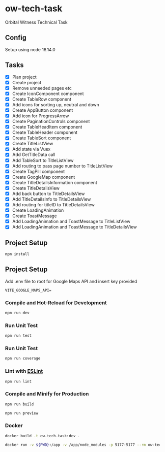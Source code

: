 # ow-tech-task

Orbital Witness Technical Task

## Config

Setup using node 18.14.0

## Tasks

- [x] Plan project
- [x] Create project
- [x] Remove unneeded pages etc
- [x] Create IconComponent component
- [x] Create TableRow component
- [x] Add icons for sorting up, neutral and down
- [x] Create AppButton component
- [x] Add icon for ProgressArrow
- [x] Create PaginationControls component
- [x] Create TableHeadItem component
- [x] Create TableHeader component
- [x] Create TableSort component
- [x] Create TitleListView
- [x] Add state via Vuex
- [x] Add GetTitleData call
- [x] Add TableSort to TitleListView
- [x] Add routing to pass page number to TitleListView
- [x] Create TagPill component
- [x] Create GoogleMap component
- [x] Create TitleDetailsInformation component
- [x] Create TitleDetailsView
- [x] Add back button to TitleDetailsView
- [x] Add TitleDetailsInfo to TitleDetailsView
- [x] Add routing for titleID to TitleDetailsView
- [x] Create LoadingAnimation
- [x] Create ToastMessage
- [x] Add LoadingAnimation and ToastMessage to TitleListView
- [x] Add LoadingAnimation and ToastMessage to TitleDetailsView

## Project Setup

```sh
npm install
```

## Project Setup

Add .env file to root for Google Maps API and insert key provided

```
VITE_GOOGLE_MAPS_API=
```

### Compile and Hot-Reload for Development

```sh
npm run dev
```

### Run Unit Test

```sh
npm run test
```

### Run Unit Test

```sh
npm run coverage
```

### Lint with [ESLint](https://eslint.org/)

```sh
npm run lint
```

### Compile and Minify for Production

```sh
npm run build
```

```sh
npm run preview
```

### Docker

```sh
docker build -t ow-tech-task:dev .
```

```sh
docker run -v ${PWD}:/app -v /app/node_modules -p 5177:5177 --rm ow-tech-task:dev
```
